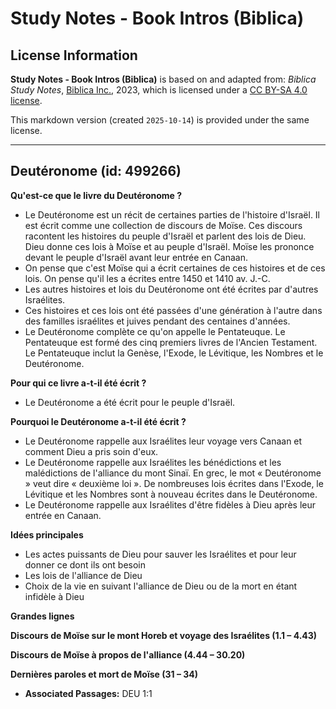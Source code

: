# Study Notes - Book Intros (Biblica)

## License Information

**Study Notes - Book Intros (Biblica)** is based on and adapted from: _Biblica Study Notes_, [Biblica Inc.](https://www.biblica.com/), 2023, which is licensed under a [CC BY-SA 4.0 license](https://creativecommons.org/licenses/by-sa/4.0/legalcode.en).

This markdown version (created `2025-10-14`) is provided under the same license.



--------------------------------

## Deutéronome (id: 499266)

**Qu'est\-ce que le livre du Deutéronome ?**

* Le Deutéronome est un récit de certaines parties de l'histoire d'Israël. Il est écrit comme une collection de discours de Moïse. Ces discours racontent les histoires du peuple d'Israël et parlent des lois de Dieu. Dieu donne ces lois à Moïse et au peuple d'Israël. Moïse les prononce devant le peuple d'Israël avant leur entrée en Canaan.
* On pense que c'est Moïse qui a écrit certaines de ces histoires et de ces lois. On pense qu'il les a écrites entre 1450 et 1410 av. J.\-C.
* Les autres histoires et lois du Deutéronome ont été écrites par d'autres Israélites.
* Ces histoires et ces lois ont été passées d'une génération à l'autre dans des familles israélites et juives pendant des centaines d'années.
* Le Deutéronome complète ce qu'on appelle le Pentateuque. Le Pentateuque est formé des cinq premiers livres de l'Ancien Testament. Le Pentateuque inclut la Genèse, l'Exode, le Lévitique, les Nombres et le Deutéronome.

**Pour qui ce livre a\-t\-il été écrit ?**

* Le Deutéronome a été écrit pour le peuple d'Israël.

**Pourquoi le Deutéronome a\-t\-il été écrit ?**

* Le Deutéronome rappelle aux Israélites leur voyage vers Canaan et comment Dieu a pris soin d'eux.
* Le Deutéronome rappelle aux Israélites les bénédictions et les malédictions de l'alliance du mont Sinaï. En grec, le mot « Deutéronome » veut dire « deuxième loi ». De nombreuses lois écrites dans l'Exode, le Lévitique et les Nombres sont à nouveau écrites dans le Deutéronome.
* Le Deutéronome rappelle aux Israélites d'être fidèles à Dieu après leur entrée en Canaan.

**Idées principales**

* Les actes puissants de Dieu pour sauver les Israélites et pour leur donner ce dont ils ont besoin
* Les lois de l'alliance de Dieu
* Choix de la vie en suivant l'alliance de Dieu ou de la mort en étant infidèle à Dieu

**Grandes lignes**

**Discours de Moïse sur le mont Horeb et voyage des Israélites (1\.1 – 4\.43\)**

**Discours de Moïse à propos de l'alliance (4\.44 – 30\.20\)**

**Dernières paroles et mort de Moïse (31 – 34\)**

* **Associated Passages:** DEU 1:1

